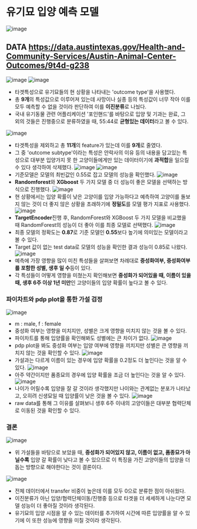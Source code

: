 # 유기묘 입양 예측 모델

![image](https://user-images.githubusercontent.com/99347825/202905638-9204f362-2a7b-4572-9401-cc1ff48b1dfe.png)

## **DATA** https://data.austintexas.gov/Health-and-Community-Services/Austin-Animal-Center-Outcomes/9t4d-g238
![image](https://user-images.githubusercontent.com/99347825/202905659-2038c6d9-6ad6-469c-9fee-9ae1d02aac23.png)
![image](https://user-images.githubusercontent.com/99347825/202905691-15b836a9-0f88-4e91-9245-04c5fcd37e47.png)
* 타겟특성으로 유기묘들의 현 상황을 나타내는 'outcome type'을 사용했다.
* 총 **9개**의 특성값으로 이루어져 있는데 사망이나 실종 등의 특성값이 너무 작아 이를 모두 예측할 수 없을 것이라 판단하여 이를 **이진분류**로 나눴다.
* 국내 유기동물 관련 어플리케이션 '포인핸드'를 바탕으로 입양 및 기과는 완료, 그 외의 것들은 진행중으로 분류하였을 때, 55:44로 **균형있는 데이터**라고 볼 수 있다.

![image](https://user-images.githubusercontent.com/99347825/202905732-3832250e-bc1c-499b-8996-c6986c83edf3.png)
* 타겟특성을 제외하고 총 **11개**의 feature가 있는데 이를 **9개**로 줄였다.
* 그 중 'outcome subtype'이라는 특성은 안락사의 이유 등의 내용을 담고있는 특성으로 대부분 입양가지 못 한 고양이들에게만 있는 데이터이기에 **과적합**을 일으킬 수 있다 생각하여 삭제했다.
![image](https://user-images.githubusercontent.com/99347825/202905755-6bbe6ee8-145d-4188-bacf-57ace970955e.png)
![image](https://user-images.githubusercontent.com/99347825/202905779-3c12d9aa-4a57-4678-9e89-fa9cde04949f.png)
* 기준모델은 모델의 최빈값인 0.55로 잡고 모델의 성능을 확인했다.
![image](https://user-images.githubusercontent.com/99347825/202905827-c207a680-c686-41f5-a164-1905a205ea9f.png)
* **Randomforest**와 **XGboost** 두 가지 모델 중 더 성능이 좋은 모델을 선택하는 방식으로 진행했다.
![image](https://user-images.githubusercontent.com/99347825/202905976-431edb8c-535d-4461-b2d2-52d8cfcb2cd1.png)
* 현 상황에서는 입양 확률이 낮은 고양이를 입양 가능하다고 예측하여 고양이를 돌보지 않는 것이 더 좋지 않은 상황을 초래하기에 **정밀도**를 모델 평가 지표로 사용했다.
![image](https://user-images.githubusercontent.com/99347825/202905985-066bf023-1457-4acc-822c-59e271278588.png)
* **TargetEncoder**진행 후, RandomForest와 XGBoost 두 가지 모델을 비교했을 때 RandomForest의 성능이 더 좋아 이를 최종 모델로 선택했다.
![image](https://user-images.githubusercontent.com/99347825/202906000-e67277fb-6f8b-425e-b702-c917c0c42de4.png)
* 최종 모델의 정확도는 **0.87**로 기준 모델인 **0.55**보다 높기에 의미있는 모델이라고 볼 수 있다.
* Target 값이 없는 test data로 모델의 성능을 확인한 결과 성능이 0.85로 나왔다.
![image](https://user-images.githubusercontent.com/99347825/202906006-e8029e82-f7cc-44c3-8243-98fb885cb721.png)
* 예측에 가장 영향을 많이 미친 특성들을 살펴보면 차례대로 **중성화여부, 중성화여부를 포함한 성별, 생후 일 수**등이 있다.
* 각 특성들이 어떻게 영향을 미쳤는지 확인해보면 **중성화가 되어있을 때, 이름이 있을 때, 생후 6주 이상 1년 미만**인 고양이들의 입양 확률이 높다고 볼 수 있다.

### 파이차트와 pdp plot을 통한 가설 검정
![image](https://user-images.githubusercontent.com/99347825/202906050-ed3d9076-fe3e-447c-859a-85d0b477d98c.png)
* m : male, f : female
* 중성화 여부는 영향을 미치지만, 성별은 크게 영향을 미치지 않는 것을 볼 수 있다.
* 파이차트를 통해 입양률을 확인해봐도 성별에는 큰 차이가 없다.
![image](https://user-images.githubusercontent.com/99347825/202906036-a0d24c10-aff1-4b84-bc90-d2d978ee9911.png)
* pdp plot을 봐도 중성화 여부는 입양 여부에 영향을 끼치지만 성별은 큰 영향을 끼치지 않는 것을 확인할 수 있다.
![image](https://user-images.githubusercontent.com/99347825/202906063-b47b3f46-b5ea-4be0-9a77-fc309ec3f32a.png)
* 가설과는 다르게 이름이 있는 경우에 입양 확률을 0.2정도 더 높인다는 것을 알 수 있다.
![image](https://user-images.githubusercontent.com/99347825/202906075-184dec37-1783-4297-a2f1-9bfd3722c69a.png)
* 아주 약간이지만 품종묘의 경우에 입양 확률을 조금 더 높인다는 것을 알 수 있다.
![image](https://user-images.githubusercontent.com/99347825/202906091-e24b86a0-3556-43e3-8944-b00162abdbbd.png)
* 나이가 어릴수록 입양을 잘 갈 것이라 생각했지만 나이와는 관계없는 분포가 나타났고, 오히려 신생묘일 때 입양률이 낮은 것을 볼 수 있다.
![image](https://user-images.githubusercontent.com/99347825/202906101-c6ca4618-c54a-47c4-bd14-eec6cbdc0722.png)
* raw data를 통해 그 이유를 살펴보니 생후 6주 이내의 고양이들은 대부분 협력단체로 이동된 것을 확인할 수 있다.

### 결론
![image](https://user-images.githubusercontent.com/99347825/202906109-5293308e-e68e-4ffc-8d44-62d3c7fbdff3.png)
* 위 가설들을 바탕으로 보았을 때, **중성화가 되어있지 않고, 이름이 없고, 품종묘가 아닐수록** 입양 갈 확률이 낮다고 볼 수 있으므로 이 특징을 가진 고양이들의 입양을 더 돕는 방향으로 해야한다는 것이 결론이다.

![image](https://user-images.githubusercontent.com/99347825/202906122-53f10006-5329-4395-931b-a3a3186eba10.png)
* 전체 데이터에서 transfer 비중이 높은데 이를 모두 0으로 분류한 점이 아쉬웠다.
* 이진분류가 아닌 입양/협력단체이동/진행중 등으로 타겟을 더 세세하게 나눈다면 모델 성능이 더 좋아질 것이라 생각된다.
* 유기묘의 입양 시점을 알 수 있는 데이터를 추가하여 시간에 따른 입양률을 알 수 있기에 이 또한 성능에 영향을 미칠 것이라 생각된다.
